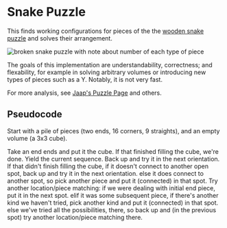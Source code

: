 Snake Puzzle
============

This finds working configurations for pieces of the the [wooden snake puzzle](https://www.google.com/search?q=snake+cube+puzzle&tbm=isch) and solves their arrangement.

![broken snake puzzle with note about number of each type of piece](http://www.markfickett.com/stuff/code/snakepuzzle-brokenandnotes.jpg "The Original Motivation")

The goals of this implementation are understandability, correctness; and flexability, for example in solving arbitrary volumes or introducing new types of pieces such as a Y. Notably, it is not very fast.

For more analysis, see [Jaap's Puzzle Page](http://www.jaapsch.net/puzzles/snakecube.htm) and others.

Pseudocode
----------

Start with a pile of pieces (two ends, 16 corners, 9 straights), and an
empty volume (a 3x3 cube).

Take an end ends and put it the cube.
If that finished filling the cube, we're done.
	Yield the current sequence.
	Back up and try it in the next orientation.
If that didn't finish filling the cube,
	if it doesn't connect to another open spot,
		back up and try it in the next orientation.
	else it does connect to another spot, so
		pick another piece and put it (connected) in that spot.
Try another location/piece matching:
	if we were dealing with initial end piece,
		put it in the next spot.
	elif it was some subsequent piece,
		if there's another kind we haven't tried,
			pick another kind and put it (connected) in that spot.
		else we've tried all the possibilities, there,
			so back up and (in the previous spot)
			try another location/piece matching there.



